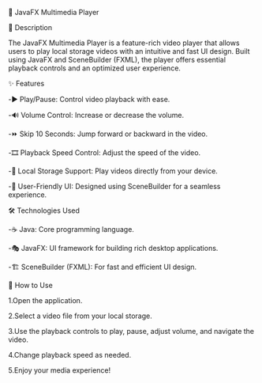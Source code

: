 🎥 JavaFX Multimedia Player

📌 Description

The JavaFX Multimedia Player is a feature-rich video player that allows users to play local storage videos with an intuitive and fast UI design. Built using JavaFX and SceneBuilder (FXML), the player offers essential playback controls and an optimized user experience.

✨ Features

-▶️ Play/Pause: Control video playback with ease.

-🔊 Volume Control: Increase or decrease the volume.

-⏩ Skip 10 Seconds: Jump forward or backward in the video.

-🎞 Playback Speed Control: Adjust the speed of the video.

-📂 Local Storage Support: Play videos directly from your device.

-🎨 User-Friendly UI: Designed using SceneBuilder for a seamless experience.



🛠 Technologies Used

-☕ Java: Core programming language.

-🎭 JavaFX: UI framework for building rich desktop applications.

-🏗 SceneBuilder (FXML): For fast and efficient UI design.

🎯 How to Use

1.Open the application.

2.Select a video file from your local storage.

3.Use the playback controls to play, pause, adjust volume, and navigate the video.

4.Change playback speed as needed.

5.Enjoy your media experience!
